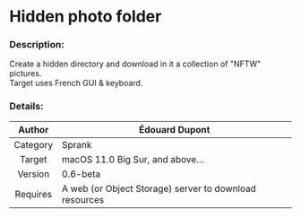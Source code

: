 # Hidden photo folder

### Description:
Create a hidden directory and download in it a collection of "NFTW" pictures.  
Target uses French GUI & keyboard.

### Details:
| Author   | Édouard Dupont |
|   :--:   | -- |
| Category | Sprank |
| Target   | macOS 11.0 Big Sur, and above… |
| Version  | 0.6-beta |
| Requires | A web (or Object Storage) server to download resources |
